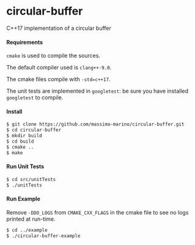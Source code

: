 # circular-buffer
C++17 implementation of a circular buffer

#### Requirements

`cmake` is used to compile the sources.

The default compiler used is `clang++-9.0`.

The cmake files compile with `-std=c++17`.

The unit tests are implemented in `googletest`: be sure you have installed `googletest` to compile.


#### Install

```bash
$ git clone https://github.com/massimo-marino/circular-buffer.git
$ cd circular-buffer
$ mkdir build
$ cd build
$ cmake ..
$ make
```

#### Run Unit Tests

```bash
$ cd src/unitTests
$ ./unitTests
```


#### Run Example

Remove `-DDO_LOGS` from `CMAKE_CXX_FLAGS` in the cmake file to see no logs printed at run-time.

```bash
$ cd ../example
$ ./circular-buffer-example
```
